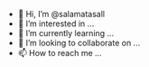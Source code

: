 - 👋 Hi, I’m @salamatasall
- 👀 I’m interested in ...
- 🌱 I’m currently learning ...
- 💞️ I’m looking to collaborate on ...
- 📫 How to reach me ...

<!---
salamatasall/salamatasall is a ✨ special ✨ repository because its `README.md` (this file) appears on your GitHub profile.
You can click the Preview link to take a look at your changes.
--->
